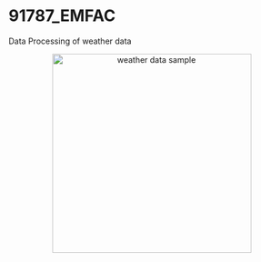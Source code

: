 # 91787_EMFAC

Data Processing of weather data
<p align="center">
  <img src="C:\Users\wilsonpau\Downloads\excelpic1.png" width="350" title="weather data sample">
</p>
